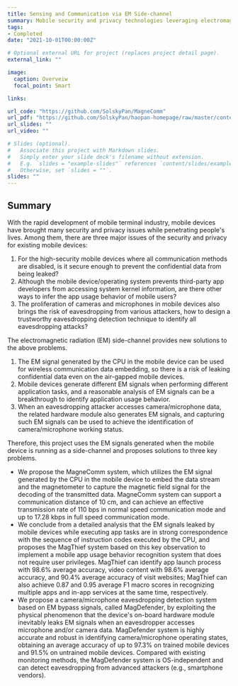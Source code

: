 ```yaml
---
title: Sensing and Communication via EM Side-channel
summary: Mobile security and privacy technologies leveraging electromagnetic (EM) radiation side-channel signals (my main PhD project).
tags:
- Completed
date: "2021-10-01T00:00:00Z"

# Optional external URL for project (replaces project detail page).
external_link: ""

image:
  caption: Overveiw
  focal_point: Smart

links:

url_code: "https://github.com/SolskyPan/MagneComm"
url_pdf: "https://github.com/SolskyPan/haopan-homepage/raw/master/content/project/emisidechannel/panhao_phdthesis.pdf"
url_slides: ""
url_video: ""

# Slides (optional).
#   Associate this project with Markdown slides.
#   Simply enter your slide deck's filename without extension.
#   E.g. `slides = "example-slides"` references `content/slides/example-slides.md`.
#   Otherwise, set `slides = ""`.
slides: ""
---
```




## Summary

With the rapid development of mobile terminal industry, mobile devices have brought many security and privacy issues while penetrating people's lives. Among them, there are three major issues of the security and privacy for existing mobile devices: 
1. For the high-security mobile devices where all communication methods are disabled, is it secure enough to prevent the confidential data from being leaked? 
2. Although the mobile device/operating system prevents third-party app developers from accessing system kernel information, are there other ways to infer the app usage behavior of mobile users? 
3. The proliferation of cameras and microphones in mobile devices also brings the risk of eavesdropping from various attackers, how to design a trustworthy eavesdropping detection technique to identify all eavesdropping attacks?

The electromagnetic radiation (EM) side-channel provides new solutions to the above problems. 
1. The EM signal generated by the CPU in the mobile device can be used for wireless communication data embedding, so there is a risk of leaking confidential data even on the air-gapped mobile devices.
2. Mobile devices generate different EM signals when performing different application tasks, and a reasonable analysis of EM signals can be a breakthrough to identify application usage behavior.
3. When an eavesdropping attacker accesses camera/microphone data, the related hardware module also generates EM signals, and capturing such EM signals can be used to achieve the identification of camera/microphone working status.

Therefore, this project uses the EM signals generated when the mobile device is running as a side-channel and proposes solutions to three key problems. 
- We propose the MagneComm system, which utilizes the EM signal generated by the CPU in the mobile device to embed the data stream and the magnetometer to capture the magnetic field signal for the decoding of the transmitted data. MagneComm system can support a communication distance of 10 cm, and can achieve an effective transmission rate of 110 bps in normal speed communication mode and up to 17.28 kbps in full speed communication mode. 
- We conclude from a detailed analysis that the EM signals leaked by mobile devices while executing app tasks are in strong correspondence with the sequence of instruction codes executed by the CPU, and proposes the MagThief system based on this key observation to implement a mobile app usage behavior recognition system that does not require user privileges. MagThief can identify app launch process with 98.6% average accuracy, video content with 98.6% average accuracy, and 90.4% average accuracy of visit websites; MagThief can also achieve 0.87 and 0.95 average F1 macro scores in recognizing multiple apps and in-app services at the same time, respectively. 
- We propose a camera/microphone eavesdropping detection system based on EM bypass signals, called MagDefender, by exploiting the physical phenomenon that the device's on-board hardware module inevitably leaks EM signals when an eavesdropper accesses microphone and/or camera data. MagDefender system is highly accurate and robust in identifying camera/microphone operating states, obtaining an average accuracy of up to 97.3% on trained mobile devices and 91.5% on untrained mobile devices. Compared with existing monitoring methods, the MagDefender system is OS-independent and can detect eavesdropping from advanced attackers (e.g., smartphone vendors).
